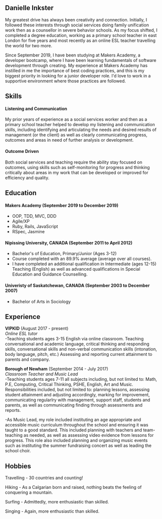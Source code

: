 ## Danielle Inkster

My greatest drive has always been creativity and connection. Initially, I followed these interests through social services doing family unification work then as a counsellor in severe behavior schools. As my focus shifted, I completed a degree education, working as a primary school teacher in east London for five years and most recently as an online ESL teacher travelling the world for two more. 

Since September 2019, I have been studying at Makers Academy, a developer bootcamp, where I have been learning fundamentals of software development through creating. My experience at Makers Academy has instilled in me the importance of best coding practices, and this is my biggest priority in looking for a junior developer role. I'd love to work in a supportive environment where those practices are followed.

## Skills

#### Listening and Communication

My prior years of experience as a social services worker and then as a primary school teacher helped to develop my listening and communication skills, including identifying and articulating the needs and desired results of management (or the client) as well as clearly communicating progress, outcomes and areas in need of further analysis or development.

#### Outcome Driven

Both social services and teaching require the ability stay focused on outcomes, using skills such as self-monitoring for progress and thinking critically about areas in my work that can be developed or improved for efficiency and quality. 

## Education

#### Makers Academy (September 2019 to December 2019)

- OOP, TDD, MVC, DDD
- Agile/XP
- Ruby, Rails, JavaScript
- RSpec, Jasmine

#### Nipissing University, CANADA (September 2011 to April 2012)

- Bachelor's of Education, Primary/Junior (Ages 3-12)
- Course completed with an 89.9% average (average over all courses).
- I have completed an additional qualification in Intermediate (ages 12-15) Teaching (English) as well as advanced qualifications in Special Education and Guidance Counselling.

#### Univeristy of Saskatchewan, CANADA (September 2003 to December 2007)

- Bachelor of Arts in Sociology

## Experience

**VIPKID** (August 2017 - present)    
*Online ESL tutor*  
-Teaching students ages 3-15 English via online classroom. Teaching conversational and academic language, critical thinking and responding skills, conversational skills and non-verbal communication skills (intonation, body language, pitch, etc.) Assessing and reporting current attainment to parents and company. 

**Borough of Newham** (September 2014 - July 2017)   
*Classroom Teacher and Music Lead*  
-Teaching students ages 7-11 all subjects including, but not limited to: Math, P.E, Computing, Critical Thinking, PSHE, English, Art and Music. Responsibilities included, but not limited to: planning lessons, assessing student attainment and adjusting accordingly, marking for improvement, communicating regularlry with management, support staff, students and parents, as well as communicating finding through assessments and reports.

-As Music Lead, my role included instituting an age appropriate and accessible music curriculum throughout the school and ensuring it was taught to a good standard. This included planning with teachers and team-teaching as needed, as well as assessing video evidence from lessons for progress. This role also included planning and organizing music events such as instituting the summer fundraising concert as well as leading the school choir. 

## Hobbies

Travelling - 30 countries and counting!

Hiking - As a Calgarian born and raised, nothing beats the feeling of conquering a mountain.

Surfing - Admittedly, more enthusiastic than skilled. 

Singing - Again, more enthusiastic than skilled. 
